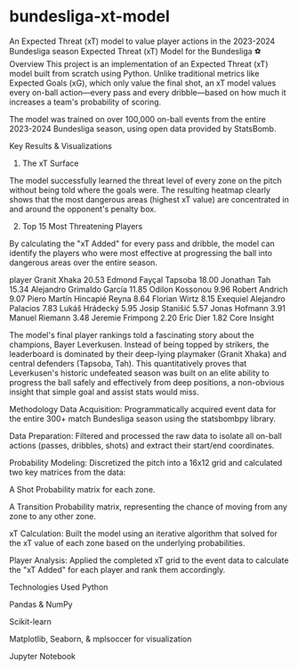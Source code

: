 # bundesliga-xt-model
An Expected Threat (xT) model to value player actions in the 2023-2024 Bundesliga season
Expected Threat (xT) Model for the Bundesliga ⚽
Overview
This project is an implementation of an Expected Threat (xT) model built from scratch using Python. Unlike traditional metrics like Expected Goals (xG), which only value the final shot, an xT model values every on-ball action—every pass and every dribble—based on how much it increases a team's probability of scoring.

The model was trained on over 100,000 on-ball events from the entire 2023-2024 Bundesliga season, using open data provided by StatsBomb.

Key Results & Visualizations
1. The xT Surface

The model successfully learned the threat level of every zone on the pitch without being told where the goals were. The resulting heatmap clearly shows that the most dangerous areas (highest xT value) are concentrated in and around the opponent's penalty box.

2. Top 15 Most Threatening Players

By calculating the "xT Added" for every pass and dribble, the model can identify the players who were most effective at progressing the ball into dangerous areas over the entire season.

player
Granit Xhaka                   20.53
Edmond Fayçal Tapsoba          18.00
Jonathan Tah                   15.34
Alejandro Grimaldo García      11.85
Odilon Kossonou                 9.96
Robert Andrich                  9.07
Piero Martín Hincapié Reyna     8.64
Florian Wirtz                   8.15
Exequiel Alejandro Palacios     7.83
Lukáš Hrádecký                  5.95
Josip Stanišić                  5.57
Jonas Hofmann                   3.91
Manuel Riemann                  3.48
Jeremie Frimpong                2.20
Eric Dier                       1.82
Core Insight

The model's final player rankings told a fascinating story about the champions, Bayer Leverkusen. Instead of being topped by strikers, the leaderboard is dominated by their deep-lying playmaker (Granit Xhaka) and central defenders (Tapsoba, Tah). This quantitatively proves that Leverkusen's historic undefeated season was built on an elite ability to progress the ball safely and effectively from deep positions, a non-obvious insight that simple goal and assist stats would miss.

Methodology
Data Acquisition: Programmatically acquired event data for the entire 300+ match Bundesliga season using the statsbombpy library.

Data Preparation: Filtered and processed the raw data to isolate all on-ball actions (passes, dribbles, shots) and extract their start/end coordinates.

Probability Modeling: Discretized the pitch into a 16x12 grid and calculated two key matrices from the data:

A Shot Probability matrix for each zone.

A Transition Probability matrix, representing the chance of moving from any zone to any other zone.

xT Calculation: Built the model using an iterative algorithm that solved for the xT value of each zone based on the underlying probabilities.

Player Analysis: Applied the completed xT grid to the event data to calculate the "xT Added" for each player and rank them accordingly.

Technologies Used
Python

Pandas & NumPy

Scikit-learn

Matplotlib, Seaborn, & mplsoccer for visualization

Jupyter Notebook
